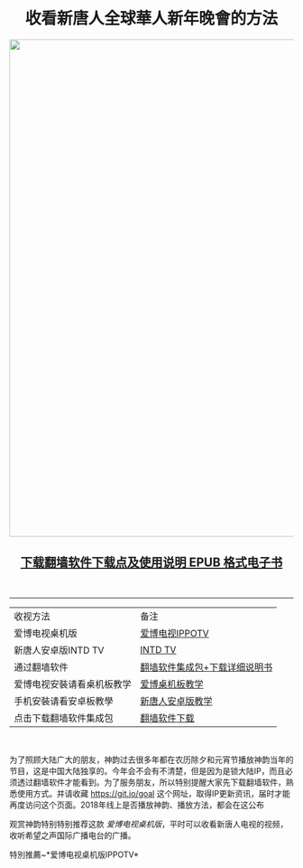 

<div align="center"><h1>收看新唐人全球華人新年晚會的方法</h1>
<IMG SRC="https://github.com/dfchunsring/drdr/blob/master/img-2/ShenYun-2017-New-York@1200x1200.jpg?raw=true" width=880></a><br></div>

[<div align="center"><h2>下载翻墙软件下载点及使用说明 EPUB 格式电子书</h2></div>](https://github.com/dfchunsring/wer/blob/master/fq/fangqian.epub?raw=true)


<br />
<hr> 

<table>
<tr>
	<td>收视方法</td>
	<td>备注</td>
</tr>
<tr>
	<td>爱博电视桌机版</td>
	<td><a href='https://github.com/dfchunsring/wer/blob/master/fq/GreeniPPOTV_Setup_Ver12Build944b.zip?raw=true'>爱博电视IPPOTV </a></td>
</tr>		
<tr>
	<td>新唐人安卓版INTD TV</td>
	<td><a href='https://github.com/dfchunsring/wer/blob/master/fq/iNTD_TV.apk?raw=true'>INTD TV </a></td>
</tr>
<tr>
	<td>通过翻墙软件</td>
	<td><a href='https://github.com/dfchunsring/wer/blob/master/fq/fangqian.epub?raw=true'>翻墙软件集成包+下载详细说明书</a></td>
</tr>
<tr>
	<td>爱博电视安裝请看桌机板教学</td>
	<td><a href='https://github.com/dfchunsring/drdr/blob/master/intdv-installation-teaching/iPPOTV.mp4?raw=true'>爱博桌机板教学 </a>
</td>
</tr>
<tr>
	<td>手机安裝请看安卓板教學</td>
	<td><a href='https://github.com/dfchunsring/drdr/blob/master/intdv-installation-teaching/ippotvm.mp4?raw=true'>新唐人安卓版教学 </a>
</td>
	
</tr>
<tr>
	<td>点击下载翻墙软件集成包</td>
	<td><a href='https://github.com/gofun72/telove/blob/master/ff.md'>翻墙软件下载</a></td>
</tr>
</table>

<br />












为了照顾大陆广大的朋友，神韵过去很多年都在农历除夕和元宵节播放神韵当年的节目，这是中国大陆独享的。今年会不会有不清楚，但是因为是锁大陆IP，而且必须透过翻墙软件才能看到。为了服务朋友，所以特别提醒大家先下载翻墙软件，熟悉使用方式。并请收藏  https://git.io/goal 这个网址，取得IP更新资讯，届时才能再度访问这个页面。2018年线上是否播放神韵、播放方法，都会在这公布

观赏神韵特别特别推荐这款 *爱博电视桌机版*，平时可以收看新唐人电视的视频，收听希望之声国际广播电台的广播。

<td>特別推薦~*爱博电视桌机版IPPOTV*</td>


